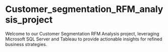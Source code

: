 # Customer_segmentation_RFM_analysis_project
Welcome to our Customer Segmentation RFM Analysis project, leveraging Microsoft SQL Server and Tableau to provide actionable insights for refined business strategies.
